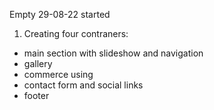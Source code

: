 Empty
29-08-22 started

1. Creating four contraners:
- main section with slideshow and navigation
- gallery
- commerce using
- contact form and social links
- footer